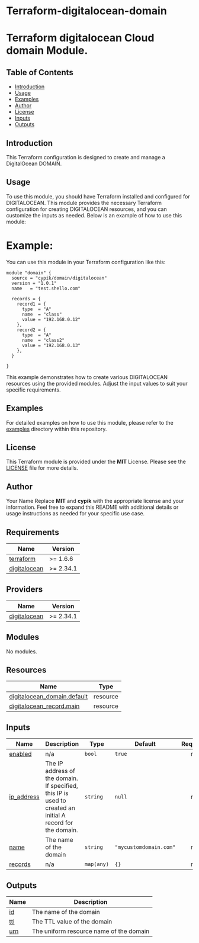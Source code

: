 # Terraform-digitalocean-domain
# Terraform digitalocean Cloud domain Module.

## Table of Contents

- [Introduction](#introduction)
- [Usage](#usage)
- [Examples](#examples)
- [Author](#author)
- [License](#license)
- [Inputs](#inputs)
- [Outputs](#outputs)

## Introduction
This Terraform configuration is designed to create and manage a DigitalOcean DOMAIN.

## Usage
To use this module, you should have Terraform installed and configured for DIGITALOCEAN. This module provides the necessary Terraform configuration for creating DIGITALOCEAN resources, and you can customize the inputs as needed. Below is an example of how to use this module:

# Example:
You can use this module in your Terraform configuration like this:

```hcl
module "domain" {
  source = "cypik/domain/digitalocean"
  version = "1.0.1"
  name   = "test.shello.com"

  records = {
    record1 = {
      type  = "A"
      name  = "class"
      value = "192.168.0.12"
    },
    record2 = {
      type  = "A"
      name  = "class2"
      value = "192.168.0.13"
    },
  }

}
```
This example demonstrates how to create various DIGITALOCEAN resources using the provided modules. Adjust the input values to suit your specific requirements.




## Examples
For detailed examples on how to use this module, please refer to the [examples](https://github.com/cypik/terraform-digitalocean-domain/blob/master/example) directory within this repository.

## License
This Terraform module is provided under the **MIT** License. Please see the [LICENSE](https://github.com/cypik/terraform-digitalocean-domain/blob/master/LICENSE) file for more details.

## Author
Your Name Replace **MIT** and **cypik** with the appropriate license and your information. Feel free to expand this README with additional details or usage instructions as needed for your specific use case.
<!-- BEGIN_TF_DOCS -->
## Requirements

| Name | Version |
|------|---------|
| <a name="requirement_terraform"></a> [terraform](#requirement\_terraform) | >= 1.6.6 |
| <a name="requirement_digitalocean"></a> [digitalocean](#requirement\_digitalocean) | >= 2.34.1 |

## Providers

| Name | Version |
|------|---------|
| <a name="provider_digitalocean"></a> [digitalocean](#provider\_digitalocean) | >= 2.34.1 |

## Modules

No modules.

## Resources

| Name | Type |
|------|------|
| [digitalocean_domain.default](https://registry.terraform.io/providers/digitalocean/digitalocean/latest/docs/resources/domain) | resource |
| [digitalocean_record.main](https://registry.terraform.io/providers/digitalocean/digitalocean/latest/docs/resources/record) | resource |

## Inputs

| Name | Description | Type | Default | Required |
|------|-------------|------|---------|:--------:|
| <a name="input_enabled"></a> [enabled](#input\_enabled) | n/a | `bool` | `true` | no |
| <a name="input_ip_address"></a> [ip\_address](#input\_ip\_address) | The IP address of the domain. If specified, this IP is used to created an initial A record for the domain. | `string` | `null` | no |
| <a name="input_name"></a> [name](#input\_name) | The name of the domain | `string` | `"mycustomdomain.com"` | no |
| <a name="input_records"></a> [records](#input\_records) | n/a | `map(any)` | `{}` | no |

## Outputs

| Name | Description |
|------|-------------|
| <a name="output_id"></a> [id](#output\_id) | The name of the domain |
| <a name="output_ttl"></a> [ttl](#output\_ttl) | The TTL value of the domain |
| <a name="output_urn"></a> [urn](#output\_urn) | The uniform resource name of the domain |
<!-- END_TF_DOCS -->